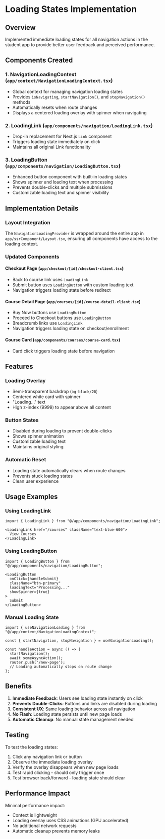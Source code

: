 # Loading States Implementation

## Overview
Implemented immediate loading states for all navigation actions in the student app to provide better user feedback and perceived performance.

## Components Created

### 1. NavigationLoadingContext (`app/context/NavigationLoadingContext.tsx`)
- Global context for managing navigation loading states
- Provides `isNavigating`, `startNavigation()`, and `stopNavigation()` methods
- Automatically resets when route changes
- Displays a centered loading overlay with spinner when navigating

### 2. LoadingLink (`app/components/navigation/LoadingLink.tsx`)
- Drop-in replacement for Next.js `Link` component
- Triggers loading state immediately on click
- Maintains all original Link functionality

### 3. LoadingButton (`app/components/navigation/LoadingButton.tsx`)
- Enhanced button component with built-in loading states
- Shows spinner and loading text when processing
- Prevents double-clicks and multiple submissions
- Customizable loading text and spinner visibility

## Implementation Details

### Layout Integration
The `NavigationLoadingProvider` is wrapped around the entire app in `app/ssrComponent/Layout.tsx`, ensuring all components have access to the loading context.

### Updated Components

#### Checkout Page (`app/checkout/[id]/checkout-client.tsx`)
- Back to course link uses `LoadingLink`
- Submit button uses `LoadingButton` with custom loading text
- Navigation triggers loading state before redirect

#### Course Detail Page (`app/courses/[id]/course-detail-client.tsx`)
- Buy Now buttons use `LoadingButton`
- Proceed to Checkout buttons use `LoadingButton`
- Breadcrumb links use `LoadingLink`
- Navigation triggers loading state on checkout/enrollment

#### Course Card (`app/components/courses/course-card.tsx`)
- Card click triggers loading state before navigation

## Features

### Loading Overlay
- Semi-transparent backdrop (`bg-black/20`)
- Centered white card with spinner
- "Loading..." text
- High z-index (9999) to appear above all content

### Button States
- Disabled during loading to prevent double-clicks
- Shows spinner animation
- Customizable loading text
- Maintains original styling

### Automatic Reset
- Loading state automatically clears when route changes
- Prevents stuck loading states
- Clean user experience

## Usage Examples

### Using LoadingLink
```tsx
import { LoadingLink } from "@/app/components/navigation/LoadingLink";

<LoadingLink href="/courses" className="text-blue-600">
  View Courses
</LoadingLink>
```

### Using LoadingButton
```tsx
import { LoadingButton } from "@/app/components/navigation/LoadingButton";

<LoadingButton 
  onClick={handleSubmit}
  className="btn-primary"
  loadingText="Processing..."
  showSpinner={true}
>
  Submit
</LoadingButton>
```

### Manual Loading State
```tsx
import { useNavigationLoading } from "@/app/context/NavigationLoadingContext";

const { startNavigation, stopNavigation } = useNavigationLoading();

const handleAction = async () => {
  startNavigation();
  await someAsyncAction();
  router.push('/new-page');
  // Loading automatically stops on route change
};
```

## Benefits

1. **Immediate Feedback**: Users see loading state instantly on click
2. **Prevents Double-Clicks**: Buttons and links are disabled during loading
3. **Consistent UX**: Same loading behavior across all navigation
4. **No Flash**: Loading state persists until new page loads
5. **Automatic Cleanup**: No manual state management needed

## Testing

To test the loading states:
1. Click any navigation link or button
2. Observe the immediate loading overlay
3. Verify the overlay disappears when new page loads
4. Test rapid clicking - should only trigger once
5. Test browser back/forward - loading state should clear

## Performance Impact

Minimal performance impact:
- Context is lightweight
- Loading overlay uses CSS animations (GPU accelerated)
- No additional network requests
- Automatic cleanup prevents memory leaks